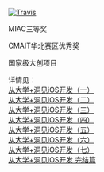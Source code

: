 [![Travis](https://img.shields.io/travis/rust-lang/rust.svg)]()

MIAC三等奖

CMAIT华北赛区优秀奖

国家级大创项目

详情见：  
[从大学+洞见iOS开发（一）](http://www.pjhubs.com/?p=285)  
[从大学+洞见iOS开发（二）](http://www.pjhubs.com/?p=339)  
[从大学+洞见iOS开发（三）](http://www.pjhubs.com/?p=368)  
[从大学+洞见iOS开发（四）](http://www.pjhubs.com/?p=396)  
[从大学+洞见iOS开发（五）](http://www.pjhubs.com/?p=417)  
[从大学+洞见iOS开发（六）](http://www.pjhubs.com/?p=433)  
[从大学+洞见iOS开发（七）](http://www.pjhubs.com/?p=447)  
[从大学+洞见iOS开发 完结篇](http://www.pjhubs.com/?p=454)
